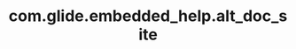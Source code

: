 ---
weight: 110
layout: page
title: com.glide.embedded_help.alt_doc_site
description: ""
value: "https://staging-docs-servicenow.zoominsoftware.io"
---